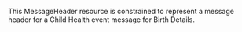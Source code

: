 This MessageHeader resource is constrained to represent a message header for a Child Health event message for Birth Details.